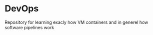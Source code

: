 # DevOps
Repository for learning exacly how VM containers and in generel how software pipelines work
